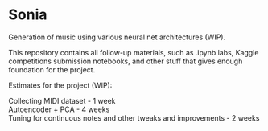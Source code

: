 # Sonia
Generation of music using various neural net architectures (WIP).

This repository contains all follow-up materials, such as .ipynb labs, Kaggle competitions submission notebooks, and other stuff that gives enough foundation for the project.

Estimates for the project (WIP):

Collecting MIDI dataset - 1 week \
Autoencoder + PCA - 4 weeks \
Tuning for continuous notes and other tweaks and improvements - 2 weeks

